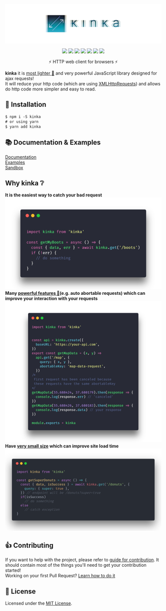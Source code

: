 <div align="center">

  [![kinka](./logo.png)](https://www.npmjs.com/package/kinka) 

  [![](https://img.shields.io/badge/license-MIT-red.svg)](./LICENSE)
  [![](https://img.shields.io/npm/v/kinka.svg)](https://www.npmjs.com/package/kinka)
  [![](https://img.shields.io/travis/acacode/kinka.svg)](https://travis-ci.org/acacode/kinka)
  [![](https://www.codefactor.io/repository/github/acacode/kinka/badge/master)](https://www.codefactor.io/repository/github/acacode/kinka/overview/master)
  [![](https://img.shields.io/npm/dm/kinka.svg)](http://npm-stat.com/charts.html?package=kinka)
  [![](https://badgen.net/bundlephobia/min/kinka)](https://bundlephobia.com/result?p=kinka)
  [![](https://badgen.net/bundlephobia/minzip/kinka)](https://bundlephobia.com/result?p=kinka)

  <p>
    ⚡️ HTTP web client for browsers ⚡️
  </p>
</div>

**kinka** it is [most lighter 💨](https://bundlephobia.com/result?p=kinka) and very powerful JavaScript library designed for ajax requests!  
It will reduce your http code (which are using [XMLHttpRequests](https://developer.mozilla.org/en-US/docs/Web/API/XMLHttpRequest)) and allows do http code more simpler and easy to read.  

## 🚀 Installation

    $ npm i -S kinka
    # or using yarn
    $ yarn add kinka

## 📚 Documentation & Examples

[Documentation](./docs/documentation.md)  
[Examples](./examples)  
[Sandbox](https://jsfiddle.net/js2me/0y3ng8xu/)  

## Why kinka ❔

**It is the easiest way to catch your bad request**  
![catching error example](./docs/images/catchingErrors.png)  
**Many [powerful features 💪](./docs/documentation.md)(e.g. auto abortable requests) which can improve your interaction with your requests**  
![abortable key example](./docs/images/autoAbortableRequests.png)  
**Have [very small size](https://bundlephobia.com/result?p=kinka) which can improve site load time**  
![query params example](./docs/images/queryParams.png)  

## 👍 Contributing

If you want to help with the project, please refer to [guide for contribution](./CONTRIBUTING.md). It should contain most of the things you'll need to get your contribution started!  
Working on your first Pull Request? [Learn how to do it](https://egghead.io/courses/how-to-contribute-to-an-open-source-project-on-github)

## 📝 License

Licensed under the [MIT License](./LICENSE).
